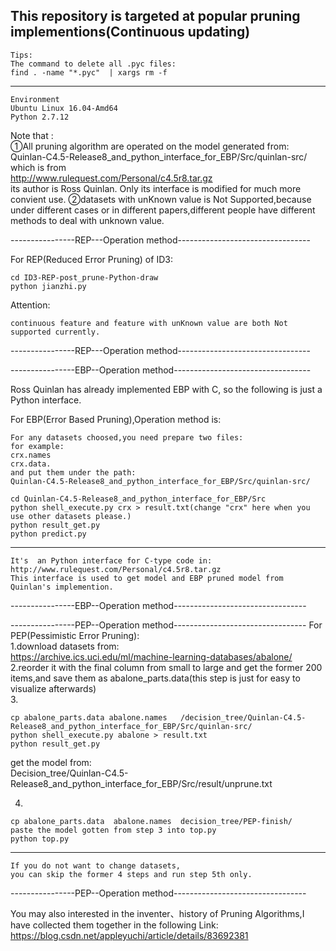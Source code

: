 This repository is targeted at popular pruning implementions(Continuous updating)
--------
	Tips:
	The command to delete all .pyc files:
    find . -name "*.pyc"  | xargs rm -f

--------

	Environment
	Ubuntu Linux 16.04-Amd64
	Python 2.7.12

Note that :  
①All pruning algorithm are operated on the model generated from:
Quinlan-C4.5-Release8_and_python_interface_for_EBP/Src/quinlan-src/
which is from  
http://www.rulequest.com/Personal/c4.5r8.tar.gz  
its author is Ross Quinlan.
Only its interface is modified for much more convient use.
②datasets with unKnown value is Not Supported,because under different cases or in different papers,different people have different methods to deal with unknown value.


----------------REP---Operation method---------------------------------

For REP(Reduced Error Pruning) of ID3:

    cd ID3-REP-post_prune-Python-draw
    python jianzhi.py
Attention:

    continuous feature and feature with unKnown value are both Not supported currently.
----------------REP---Operation method---------------------------------

----------------EBP--Operation method----------------------------------  

Ross Quinlan has already implemented EBP with C,
so the following is just a Python interface.  

For EBP(Error Based Pruning),Operation method is:

    For any datasets choosed,you need prepare two files:
    for example:  
    crx.names  
    crx.data.
    and put them under the path: 
    Quinlan-C4.5-Release8_and_python_interface_for_EBP/Src/quinlan-src/

    cd Quinlan-C4.5-Release8_and_python_interface_for_EBP/Src
    python shell_execute.py crx > result.txt(change "crx" here when you use other datasets please.)
    python result_get.py
    python predict.py
***************************

    It's  an Python interface for C-type code in:  
    http://www.rulequest.com/Personal/c4.5r8.tar.gz
    This interface is used to get model and EBP pruned model from Quinlan's implemention.

----------------EBP--Operation method--------------------------------- 

----------------PEP--Operation method--------------------------------- 
For PEP(Pessimistic Error Pruning):  
1.download datasets from:  
https://archive.ics.uci.edu/ml/machine-learning-databases/abalone/  
2.reorder it with the final column from small to large and get the former 200 items,and save them as abalone_parts.data(this step is just for easy to visualize afterwards)  
3.

	cp abalone_parts.data abalone.names   /decision_tree/Quinlan-C4.5-Release8_and_python_interface_for_EBP/Src/quinlan-src/
    python shell_execute.py abalone > result.txt
	python result_get.py  

get the model from:  
Decision_tree/Quinlan-C4.5-Release8_and_python_interface_for_EBP/Src/result/unprune.txt  

4.

	cp abalone_parts.data  abalone.names  decision_tree/PEP-finish/
    paste the model gotten from step 3 into top.py 
    python top.py  

***************************
	If you do not want to change datasets,
    you can skip the former 4 steps and run step 5th only.


----------------PEP--Operation method---------------------------------


You may also interested in the inventer、history of Pruning Algorithms,I have collected them together in the following Link:  
https://blog.csdn.net/appleyuchi/article/details/83692381